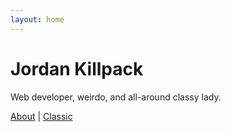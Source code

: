 ```yaml
---
layout: home
---
```


<h1 class="brand">Jordan Killpack</h1> 

Web developer, weirdo, and all-around classy lady.

[About](/about) | [Classic](http://www.killpack.biz)
